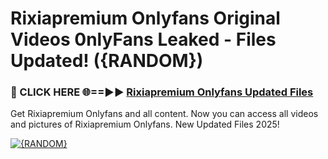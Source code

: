 # Rixiapremium Onlyfans Original Videos 0nlyFans Leaked - Files Updated! ({RANDOM})

<h3>🔴 CLICK HERE 🌐==►► <a href="https://betterlinks.top/A2PfLJ" rel="nofollow">Rixiapremium Onlyfans Updated Files</a></h3>

Get Rixiapremium Onlyfans and all content. Now you can access all videos and pictures of Rixiapremium Onlyfans. New Updated Files 2025!

[![{RANDOM}](https://i.imgur.com/ppqm5kG.gif)](https://betterlinks.top/A2PfLJ)